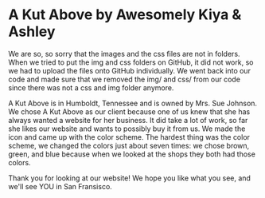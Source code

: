 # A Kut Above by Awesomely Kiya & Ashley

We are so, so sorry that the images and the css files are not in folders. When we tried to put the img and css folders on GitHub, it did not work, so we had to upload the files onto GitHub individually. We went back into our code and made sure that we removed the img/ and css/ from our code since there was not a css and img folder anymore.

A Kut Above is in Humboldt, Tennessee and is owned by Mrs. Sue Johnson. We chose A Kut Above as our client because one of us knew that she has always wanted a website for her business. It did take a lot of work, so far she likes our website and wants to possibly buy it from us. We made the icon and came up with the color scheme. The hardest thing was the color scheme, we changed the colors just about seven times: we chose brown, green, and blue because when we looked at the shops they both had those colors. 


Thank you for looking at our website! 
We hope you like what you see, and we'll see YOU in San Fransisco.
